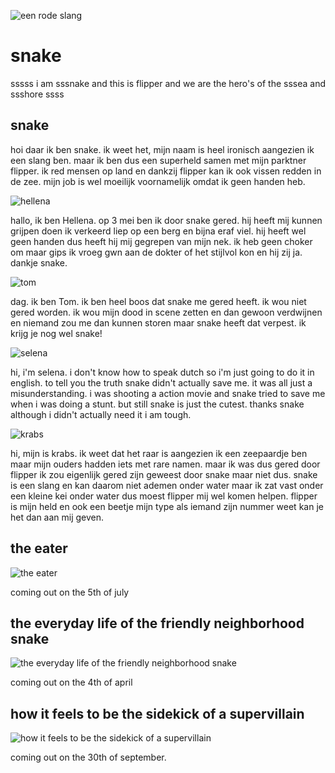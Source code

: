 ![een rode slang](https://i.pinimg.com/736x/c7/61/fd/c761fd10f3566995e8ce56a3bbb6c585.jpg)
# snake 

sssss i am sssnake and this is flipper and we are the hero's of the sssea and ssshore ssss

 ## snake

 hoi daar ik ben snake. ik weet het, mijn naam is heel ironisch aangezien ik een slang ben. maar ik ben dus een superheld samen met mijn parktner flipper. ik red mensen op land en dankzij flipper kan ik ook vissen redden in de zee. mijn job is wel moeilijk voornamelijk omdat ik geen handen heb.

![hellena](https://pbs.twimg.com/profile_images/1316304687860191232/T4bfEREK_400x400.jpg)

hallo, ik ben Hellena. op 3 mei ben ik door snake gered. hij heeft mij kunnen grijpen doen ik verkeerd liep op een berg en bijna eraf viel. hij heeft wel geen handen dus heeft hij mij gegrepen van mijn nek. ik heb geen choker om maar gips ik vroeg gwn aan de dokter of het stijlvol kon en hij zij ja. dankje snake.

![tom](https://img.gva.be/zyyVyOW4wFXR61S2KdgI6YixIag=/960x640/smart/https%3A%2F%2Fstatic.gva.be%2FAssets%2FImages_Upload%2F2020%2F10%2F05%2F216982f2-0716-11eb-b5ff-b3323cd0c626.jpg)

dag. ik ben Tom. ik ben heel boos dat snake me gered heeft. ik wou niet gered worden. ik wou mijn dood in scene zetten en dan gewoon verdwijnen en niemand zou me dan kunnen storen maar snake heeft dat verpest. ik krijg je nog wel snake!

![selena](https://images0.persgroep.net/rcs/rEgxBJsm8P0o0v2UN5Y9Bc5k3eI/diocontent/174335311/_fitwidth/694/?appId=21791a8992982cd8da851550a453bd7f&quality=0.8)

hi, i'm selena. i don't know how to speak dutch so i'm just going to do it in english. to tell you the truth snake didn't actually save me. it was all just a misunderstanding. i was shooting a action movie and snake tried to save me when i was doing a stunt. but still snake is just the cutest. thanks snake although i didn't actually need it i am tough.

![krabs](https://media.s-bol.com/NkD3PMYL64OL/550x766.jpg)

hi, mijn is krabs. ik weet dat het raar is aangezien ik een zeepaardje ben maar mijn ouders hadden iets met rare namen. maar ik was dus gered door flipper ik zou eigenlijk gered zijn geweest door snake maar niet dus. snake is een slang en kan daarom niet ademen onder water maar ik zat vast onder een kleine kei onder water dus moest flipper mij wel komen helpen. flipper is mijn held en ook een beetje mijn type als iemand zijn nummer weet kan je het dan aan mij geven.

## the eater

![the eater](https://lowres.cartooncollections.com/snakes-giant_snakes-boa_constrictors-phones-mobile_phones-technology-WD600023_low.jpg)

coming out on the 5th of july 

## the everyday life of the friendly neighborhood snake

![the everyday life of the friendly neighborhood snake](https://www.cartoonistgroup.com/properties/speedbump/art_images/cg5eb8feca7e001.jpg)

coming out on the 4th of april

## how it feels to be the sidekick of a supervillain

![how it feels to be the sidekick of a supervillain](https://static.wikia.nocookie.net/villains/images/9/9c/05f4baa92c0c455012b02c878350ce68--marvel-villains-marvel-characters.jpg/revision/latest/scale-to-width-down/250?cb=20170923003122)

coming out on the 30th of september.

